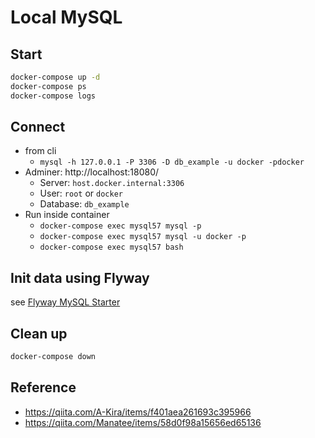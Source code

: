 # Local MySQL


## Start

```bash
docker-compose up -d
docker-compose ps
docker-compose logs
```


## Connect

* from cli
  - `mysql -h 127.0.0.1 -P 3306 -D db_example -u docker -pdocker`
* Adminer: http://localhost:18080/
  - Server: `host.docker.internal:3306`
  - User: `root` or `docker`
  - Database: `db_example`
* Run inside container
  - `docker-compose exec mysql57 mysql -p`
  - `docker-compose exec mysql57 mysql -u docker -p`
  - `docker-compose exec mysql57 bash`


## Init data using Flyway

see [Flyway MySQL Starter](../flyway-mysql/README.md)


## Clean up

```bash
docker-compose down
```


## Reference

* https://qiita.com/A-Kira/items/f401aea261693c395966
* https://qiita.com/Manatee/items/58d0f98a15656ed65136
